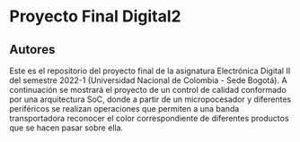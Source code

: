 # Proyecto Final Digital2
## Autores



Este es el repositorio del proyecto final de la asignatura Electrónica Digital II del semestre 2022-1 (Universidad Nacional de Colombia - Sede Bogotá). A continuación se mostrará el proyecto de un control de calidad conformado por una arquitectura SoC, donde a partir de un micropocesador y diferentes periféricos se realizan operaciones que permiten a una banda transportadora reconocer el color correspondiente de diferentes productos que se hacen pasar sobre ella.
